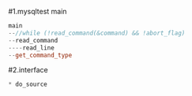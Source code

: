 #1.mysqltest main

```cpp
main
--//while (!read_command(&command) && !abort_flag)
--read_command
----read_line
--get_command_type
```


#2.interface

```cpp
* do_source

```

